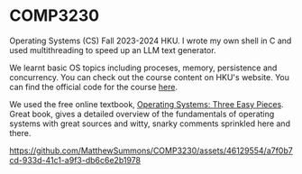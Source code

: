 # COMP3230

Operating Systems (CS) Fall 2023-2024 HKU. I wrote my own shell in C and used multithreading to speed up an LLM text generator.

We learnt basic OS topics including proceses, memory, persistence and concurrency. You can check out the course content on HKU's website. You can find the official code for the course [here](https://github.com/aiot-lab/HKU-COMP3230A-Tutorialabs).

We used the free online textbook, [Operating Systems:  Three Easy Pieces](https://pages.cs.wisc.edu/~remzi/OSTEP/). Great book, gives a detailed overview of the fundamentals of operating systems with great sources and witty, snarky comments sprinkled here and there.




https://github.com/MatthewSummons/COMP3230/assets/46129554/a7f0b7cd-933d-41c1-a9f3-db6c6e2b1978




